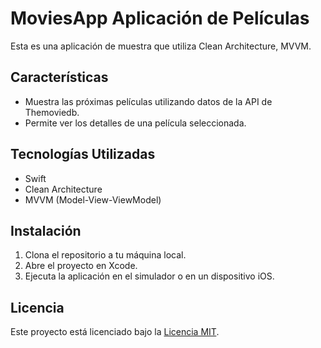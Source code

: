 # MoviesApp Aplicación de Películas

Esta es una aplicación de muestra que utiliza Clean Architecture, MVVM.

## Características

- Muestra las próximas películas utilizando datos de la API de Themoviedb.
- Permite ver los detalles de una película seleccionada.

## Tecnologías Utilizadas

- Swift
- Clean Architecture
- MVVM (Model-View-ViewModel)

## Instalación

1. Clona el repositorio a tu máquina local.
2. Abre el proyecto en Xcode.
3. Ejecuta la aplicación en el simulador o en un dispositivo iOS.

## Licencia

Este proyecto está licenciado bajo la [Licencia MIT](LICENSE).
